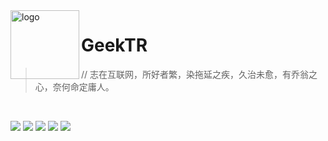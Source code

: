 <img src="https://flint.geektr.co/geektr/avatar-rotate.svg" alt="logo" width="110" height="110" align="left" />

# GeekTR

>// 志在互联网，所好者繁，染拖延之疾，久治未愈，有乔翁之心，奈何命定庸人。

<br/>

[![](https://flint.geektr.co/badges/gitlab.9c555969.svg)](https://git.geektr.co/geektr)
[![](https://flint.geektr.co/badges/twitter.04974e79.svg)](https://twitter.com/geektheripper)
[![](https://flint.geektr.co/badges/bilibili.524e1589.svg)](https://space.bilibili.com/3162440/dynamic)
[![](https://flint.geektr.co/badges/qq.7c609445.svg)](https://sighttp.qq.com/authd?IDKEY=e0cc85f678a2b16fcf9b5870fed39ae5d6ec4c5e52dfe2e7)
[![](https://flint.geektr.co/badges/ch-postal.f16a1f04.svg)](mailto:geektr@ch-postal.com?subject=%5BFrom%20Github%5D%20Your%20Subject)
